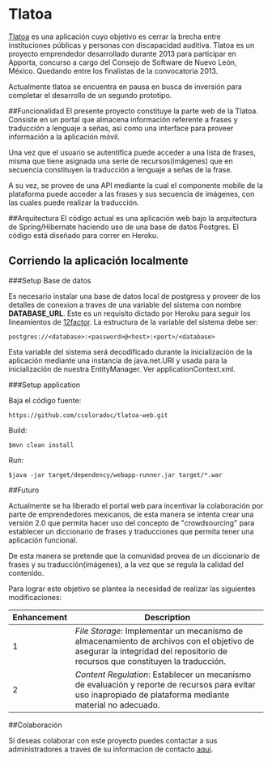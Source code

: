 # Tlatoa

[Tlatoa](http://www.tlatoa.co) es una aplicación cuyo objetivo es cerrar la brecha entre instituciones públicas y personas con discapacidad auditiva. Tlatoa es un proyecto emprendedor desarrollado durante 2013 para participar en Apporta, concurso a cargo del Consejo de Software de Nuevo León, México. Quedando entre los finalistas de la convocatoria 2013.

Actualmente tlatoa se encuentra en pausa en busca de inversión para completar el desarrollo de un segundo prototipo.

##Funcionalidad
El presente proyecto constituye la parte web de la Tlatoa. Consiste en un portal que almacena información referente a frases y traducción a lenguaje a señas, asi como una interface para proveer información a la aplicación móvil.

Una vez que el usuario se autentifica puede acceder a una lista de frases, misma que tiene asignada una serie de recursos(imágenes) que en secuencia constituyen la traducción a lenguaje a señas de la frase.

A su vez, se provee de una API mediante la cual el componente mobile de la plataforma puede acceder a las frases y sus secuencia de imágenes, con las cuales puede realizar la traducción.  

##Arquitectura
El código actual es una aplicación web bajo la arquitectura de Spring/Hibernate haciendo uso de una base de datos Postgres. El código está diseñado para correr en Heroku.

## Corriendo la aplicación localmente

###Setup Base de datos

Es necesario instalar una base de datos local de postgress y proveer de los detalles de conexion a traves de una variable del sistema con nombre **DATABASE_URL**. Este es un requisito dictado por Heroku para seguir los lineamientos de [12factor](http://12factor.net). La estructura de la variable del sistema debe ser:

    postgres://<database>:<password>@<host>:<port>/<database>

Esta variable del sistema será decodificado durante la inicialización de la aplicación mediante una instancia de java.net.URI y usada para la inicialización de nuestra EntityManager. Ver applicationContext.xml.

###Setup application

Baja el código fuente:

    https://github.com/ccoloradoc/tlatoa-web.git

Build:

    $mvn clean install

Run:

    $java -jar target/dependency/webapp-runner.jar target/*.war


##Futuro

Actualmente se ha liberado el portal web para incentivar la colaboración por parte de emprendedores mexicanos, de esta manera se intenta crear una versión 2.0 que permita hacer uso del concepto de "crowdsourcing" para establecer un diccionario de frases y traducciones que permita tener una aplicación funcional.

De esta manera se pretende que la comunidad provea de un diccionario de frases y su traducción(imágenes), a la vez que se regula la calidad del contenido.

Para lograr este objetivo se plantea la necesidad de realizar las siguientes modificaciones:

Enhancement  | Description
------------ | -------------
1  | *File Storage*: Implementar un mecanismo de almacenamiento de archivos con el objetivo de asegurar la integridad del repositorio de recursos que constituyen la traducción.
2  | *Content Regulation*: Establecer un mecanismo de evaluación y reporte de recursos para evitar uso inapropiado de plataforma mediante material no adecuado.

##Colaboración

Si deseas colaborar con este proyecto puedes contactar a sus administradores a traves de su informacion de contacto [aqui](http://www.tlatoa.co/team).
